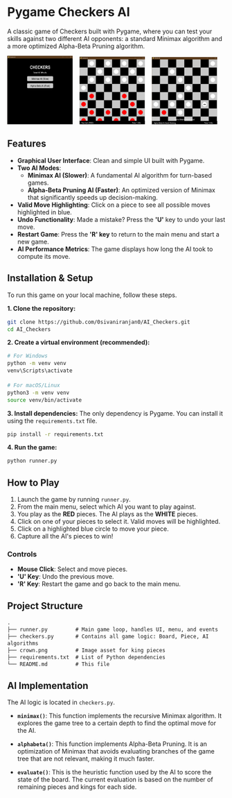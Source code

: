 # Pygame Checkers AI

A classic game of Checkers built with Pygame, where you can test your skills against two different AI opponents: a standard Minimax algorithm and a more optimized Alpha-Beta Pruning algorithm.

<img src="Screenshots/Homescreen.png" alt="Gameplay Screenshot" width=30%> &nbsp;&nbsp; <img src="Screenshots/gameplay.png" alt="Gameplay Screenshot" width=30%> &nbsp;&nbsp; <img src="Screenshots/Winscreen.png" alt="Gameplay Screenshot" width=30%>

## Features

-   **Graphical User Interface**: Clean and simple UI built with Pygame.
-   **Two AI Modes**:
    -   **Minimax AI (Slower)**: A fundamental AI algorithm for turn-based games.
    -   **Alpha-Beta Pruning AI (Faster)**: An optimized version of Minimax that significantly speeds up decision-making.
-   **Valid Move Highlighting**: Click on a piece to see all possible moves highlighted in blue.
-   **Undo Functionality**: Made a mistake? Press the **'U'** key to undo your last move.
-   **Restart Game**: Press the **'R' key** to return to the main menu and start a new game.
-   **AI Performance Metrics**: The game displays how long the AI took to compute its move.

## Installation & Setup

To run this game on your local machine, follow these steps.

**1. Clone the repository:**

```bash
git clone https://github.com/0sivaniranjan0/AI_Checkers.git
cd AI_Checkers
```

**2. Create a virtual environment (recommended):**

```bash
# For Windows
python -m venv venv
venv\Scripts\activate

# For macOS/Linux
python3 -m venv venv
source venv/bin/activate
```

**3. Install dependencies:**
The only dependency is Pygame. You can install it using the `requirements.txt` file.

```bash
pip install -r requirements.txt
```

**4. Run the game:**

```bash
python runner.py
```

## How to Play

1.  Launch the game by running `runner.py`.
2.  From the main menu, select which AI you want to play against.
3.  You play as the **RED** pieces. The AI plays as the **WHITE** pieces.
4.  Click on one of your pieces to select it. Valid moves will be highlighted.
5.  Click on a highlighted blue circle to move your piece.
6.  Capture all the AI's pieces to win!

### Controls

-   **Mouse Click**: Select and move pieces.
-   **'U' Key**: Undo the previous move.
-   **'R' Key**: Restart the game and go back to the main menu.

## Project Structure

```
.
├── runner.py         # Main game loop, handles UI, menu, and events
├── checkers.py       # Contains all game logic: Board, Piece, AI algorithms
├── crown.png         # Image asset for king pieces
├── requirements.txt  # List of Python dependencies
└── README.md         # This file
```

## AI Implementation

The AI logic is located in `checkers.py`.

-   **`minimax()`**: This function implements the recursive Minimax algorithm. It explores the game tree to a certain depth to find the optimal move for the AI.
-   **`alphabeta()`**: This function implements Alpha-Beta Pruning. It is an optimization of Minimax that avoids evaluating branches of the game tree that are not relevant, making it much faster.

-   **`evaluate()`**: This is the heuristic function used by the AI to score the state of the board. The current evaluation is based on the number of remaining pieces and kings for each side.
